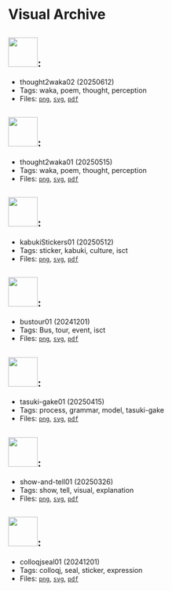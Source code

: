 # Visual Archive

## <img src="thought2waka02.png" width="60">: 
- thought2waka02 (20250612)
- Tags: waka, poem, thought, perception
- Files: [`png`](thought2waka02.png), [`svg`](thought2waka02.svg), [`pdf`](thought2waka02.pdf)

## <img src="thought2waka01.png" width="60">: 
- thought2waka01 (20250515)
- Tags: waka, poem, thought, perception
- Files: [`png`](thought2waka01.png), [`svg`](thought2waka01.svg), [`pdf`](thought2waka01.pdf)

## <img src="kabukiStickers01.png" width="60">: 
- kabukiStickers01 (20250512)
- Tags: sticker, kabuki, culture, isct
- Files: [`png`](kabukiStickers01.png), [`svg`](kabukiStickers01.svg), [`pdf`](kabukiStickers01.pdf)

## <img src="bustour01.png" width="60">: 
- bustour01 (20241201)
- Tags: Bus, tour, event, isct
- Files: [`png`](bustour01.png), [`svg`](bustour01.svg), [`pdf`](bustour01.pdf)

## <img src="tasuki-gake01.png" width="60">: 
- tasuki-gake01 (20250415)
- Tags: process, grammar, model, tasuki-gake
- Files: [`png`](tasuki-gake01.png), [`svg`](tasuki-gake01.svg), [`pdf`](tasuki-gake01.pdf)

## <img src="show-and-tell01.png" width="60">: 
- show-and-tell01 (20250326)
- Tags: show, tell, visual, explanation
- Files: [`png`](show-and-tell01.png), [`svg`](show-and-tell01.svg), [`pdf`](show-and-tell01.pdf)

## <img src="colloqjseal01.png" width="60">: 
- colloqjseal01 (20241201)
- Tags: colloqj, seal, sticker, expression
- Files: [`png`](colloqjseal01.png), [`svg`](colloqjseal01.svg), [`pdf`](colloqjseal01.pdf)

